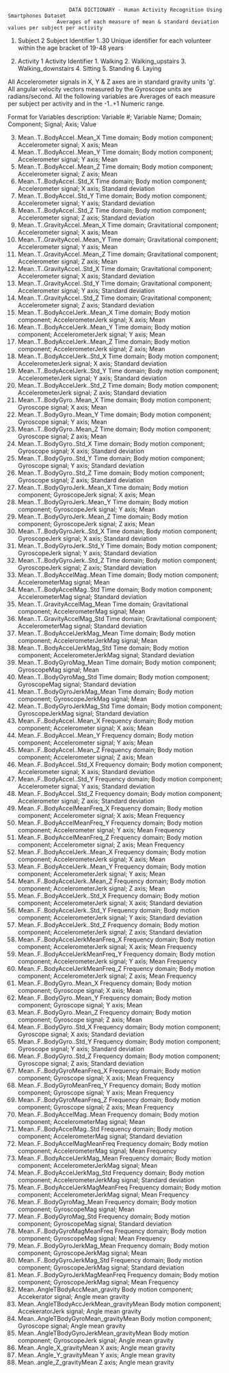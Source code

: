 						DATA DICTIONARY - Human Activity Recognition Using Smartphones Dataset
					Averages of each measure of mean & standard deviation values per subject per activity





1.  Subject		2
	  Subject Identifier
		1..30  Unique identifier for each volunteer within the age bracket of 19-48 years

2.  Activity	1
	  Activity Identifier
		1. Walking
		2. Walking_upstairs
		3. Walking_downstairs
		4. Sitting
		5. Standing
		6. Laying



All Accelerometer signals in X, Y & Z axes are in standard gravity units 'g'.
All angular velocity vectors measured by the Gyroscope units are radians/second.
All the following variables are Averages of each measure per subject per activity and in the -1..+1  Numeric  range.

Format for Variables description: Variable #; 	Variable Name; 	Domain;	Component;	Signal;	 Axis;  Value   

3.  Mean..T..BodyAccel..Mean_X		Time domain;  	   Body motion component;   Accelerometer signal;     	X axis;   Mean 
4.  Mean..T..BodyAccel..Mean_Y		Time domain;  	   Body motion component;   Accelerometer signal;     	Y axis;   Mean 
5.  Mean..T..BodyAccel..Mean_Z		Time domain;  	   Body motion component;   Accelerometer signal;     	Z axis;   Mean 
6.  Mean..T..BodyAccel..Std_X		Time domain;  	   Body motion component;   Accelerometer signal;     	X axis;   Standard deviation 
7.  Mean..T..BodyAccel..Std_Y		Time domain;  	   Body motion component;   Accelerometer signal;     	Y axis;   Standard deviation 
8.  Mean..T..BodyAccel..Std_Z		Time domain;  	   Body motion component;   Accelerometer signal;    	Z axis;   Standard deviation 
9.  Mean..T..GravityAccel..Mean_X	Time domain;  	   Gravitational component; Accelerometer signal;     	X axis;   Mean 
10. Mean..T..GravityAccel..Mean_Y	Time domain;  	   Gravitational component; Accelerometer signal;     	Y axis;   Mean 
11. Mean..T..GravityAccel..Mean_Z	Time domain;  	   Gravitational component; Accelerometer signal;     	Z axis;   Mean 
12. Mean..T..GravityAccel..Std_X	Time domain;  	   Gravitational component; Accelerometer signal;     	X axis;   Standard deviation 
13. Mean..T..GravityAccel..Std_Y	Time domain;  	   Gravitational component; Accelerometer signal;     	Y axis;   Standard deviation 
14. Mean..T..GravityAccel..Std_Z	Time domain;  	   Gravitational component; Accelerometer signal;     	Z axis;   Standard deviation 
15. Mean..T..BodyAccelJerk..Mean_X	Time domain;  	   Body motion component;   AccelerometerJerk signal; 	X axis;   Mean 
16. Mean..T..BodyAccelJerk..Mean_Y	Time domain;  	   Body motion component;   AccelerometerJerk signal; 	Y axis;   Mean 
17. Mean..T..BodyAccelJerk..Mean_Z	Time domain;  	   Body motion component;   AccelerometerJerk signal; 	Z axis;   Mean 
18. Mean..T..BodyAccelJerk..Std_X	Time domain;  	   Body motion component;   AccelerometerJerk signal; 	X axis;   Standard deviation 
19. Mean..T..BodyAccelJerk..Std_Y	Time domain;  	   Body motion component;   AccelerometerJerk signal; 	Y axis;   Standard deviation 
20. Mean..T..BodyAccelJerk..Std_Z	Time domain;  	   Body motion component;   AccelerometerJerk signal; 	Z axis;   Standard deviation 
21. Mean..T..BodyGyro..Mean_X		Time domain;  	   Body motion component;   Gyroscope signal;       	X axis;   Mean 
22. Mean..T..BodyGyro..Mean_Y		Time domain;  	   Body motion component;   Gyroscope signal;       	Y axis;   Mean 
23. Mean..T..BodyGyro..Mean_Z	        Time domain;  	   Body motion component;   Gyroscope signal;       	Z axis;   Mean 
24. Mean..T..BodyGyro..Std_X		Time domain;  	   Body motion component;   Gyroscope signal;       	X axis;   Standard deviation 
25. Mean..T..BodyGyro..Std_Y		Time domain;  	   Body motion component;   Gyroscope signal;       	Y axis;   Standard deviation 
26. Mean..T..BodyGyro..Std_Z		Time domain;  	   Body motion component;   Gyroscope signal;           Z axis;   Standard deviation 
27. Mean..T..BodyGyroJerk..Mean_X	Time domain;  	   Body motion component;   GyroscopeJerk signal;       X axis;   Mean 
28. Mean..T..BodyGyroJerk..Mean_Y	Time domain;  	   Body motion component;   GyroscopeJerk signal;   	Y axis;   Mean 
29. Mean..T..BodyGyroJerk..Mean_Z	Time domain;  	   Body motion component;   GyroscopeJerk signal;   	Z axis;   Mean 
30. Mean..T..BodyGyroJerk..Std_X	Time domain;  	   Body motion component;   GyroscopeJerk signal;   	X axis;   Standard deviation 
31. Mean..T..BodyGyroJerk..Std_Y	Time domain;  	   Body motion component;   GyroscopeJerk signal;       Y axis;   Standard deviation 
32. Mean..T..BodyGyroJerk..Std_Z	Time domain;  	   Body motion component;   GyroscopeJerk signal;   	Z axis;   Standard deviation 
33. Mean..T..BodyAccelMag..Mean		Time domain;  	   Body motion component;   AccelerometerMag signal; 	      	  Mean 
34. Mean..T..BodyAccelMag..Std		Time domain;  	   Body motion component;   AccelerometerMag signal; 	       	  Standard deviation 
35. Mean..T..GravityAccelMag_Mean	Time domain;  	   Gravitational component; AccelerometerMag signal;          	  Mean 
36. Mean..T..GravityAccelMag_Std	Time domain;  	   Gravitational component; AccelerometerMag signal;         	  Standard deviation 
37. Mean..T..BodyAccelJerkMag_Mean	Time domain;  	   Body motion component;   AccelerometerJerkMag signal;      	  Mean 
38. Mean..T..BodyAccelJerkMag_Std	Time domain;  	   Body motion component;   AccelerometerJerkMag signal;      	  Standard deviation 
39. Mean..T..BodyGyroMag_Mean		Time domain;       Body motion component;   GyroscopeMag signal;            	  Mean 
40. Mean..T..BodyGyroMag_Std		Time domain;  	   Body motion component;   GyroscopeMag signal;                  Standard deviation 
41. Mean..T..BodyGyroJerkMag_Mean	Time domain;  	   Body motion component;   GyroscopeJerkMag signal;              Mean 
42. Mean..T..BodyGyroJerkMag_Std	Time domain;       Body motion component;   GyroscopeJerkMag signal;   		  Standard deviation 
43. Mean..F..BodyAccel..Mean_X		Frequency domain;  Body motion component;   Accelerometer signal;         X axis;   Mean 
44. Mean..F..BodyAccel..Mean_Y		Frequency domain;  Body motion component;   Accelerometer signal;         Y axis;   Mean 
45. Mean..F..BodyAccel..Mean_Z		Frequency domain;  Body motion component;   Accelerometer signal;         Z axis;   Mean 
46. Mean..F..BodyAccel..Std_X		Frequency domain;  Body motion component;   Accelerometer signal;         X axis;   Standard deviation 
47. Mean..F..BodyAccel..Std_Y		Frequency domain;  Body motion component;   Accelerometer signal;         Y axis;   Standard deviation 
48. Mean..F..BodyAccel..Std_Z		Frequency domain;  Body motion component;   Accelerometer signal;         Z axis;   Standard deviation 
49. Mean..F..BodyAccelMeanFreq_X	Frequency domain;  Body motion component;   Accelerometer signal;         X axis;   Mean Frequency 
50. Mean..F..BodyAccelMeanFreq_Y	Frequency domain;  Body motion component;   Accelerometer signal;         Y axis;   Mean Frequency 
51. Mean..F..BodyAccelMeanFreq_Z	Frequency domain;  Body motion component;   Accelerometer signal;         Z axis;   Mean Frequency 
52. Mean..F..BodyAccelJerk..Mean_X	Frequency domain;  Body motion component;   AccelerometerJerk signal;     X axis;   Mean 
53. Mean..F..BodyAccelJerk..Mean_Y	Frequency domain;  Body motion component;   AccelerometerJerk signal;     Y axis;   Mean 
54. Mean..F..BodyAccelJerk..Mean_Z	Frequency domain;  Body motion component;   AccelerometerJerk signal;     Z axis;   Mean 
55. Mean..F..BodyAccelJerk..Std_X	Frequency domain;  Body motion component;   AccelerometerJerk signal;     X axis;   Standard deviation 
56. Mean..F..BodyAccelJerk..Std_Y	Frequency domain;  Body motion component;   AccelerometerJerk signal;     Y axis;   Standard deviation 
57. Mean..F..BodyAccelJerk..Std_Z	Frequency domain;  Body motion component;   AccelerometerJerk signal;     Z axis;   Standard deviation 
58. Mean..F..BodyAccelJerkMeanFreq_X	Frequency domain;  Body motion component;   AccelerometerJerk signal;     X axis;   Mean Frequency 
59. Mean..F..BodyAccelJerkMeanFreq_Y	Frequency domain;  Body motion component;   AccelerometerJerk signal;     Y axis;   Mean Frequency 
60. Mean..F..BodyAccelJerkMeanFreq_Z	Frequency domain;  Body motion component;   AccelerometerJerk signal;     Z axis;   Mean Frequency 
61. Mean..F..BodyGyro..Mean_X		Frequency domain;  Body motion component;   Gyroscope signal;     	X axis;   Mean 
62. Mean..F..BodyGyro..Mean_Y		Frequency domain;  Body motion component;   Gyroscope signal;     	Y axis;   Mean 
63. Mean..F..BodyGyro..Mean_Z		Frequency domain;  Body motion component;   Gyroscope signal;     	Z axis;   Mean 
64. Mean..F..BodyGyro..Std_X		Frequency domain;  Body motion component;   Gyroscope signal;     	X axis;   Standard deviation 
65. Mean..F..BodyGyro..Std_Y		Frequency domain;  Body motion component;   Gyroscope signal;     	Y axis;   Standard deviation 
66. Mean..F..BodyGyro..Std_Z		Frequency domain;  Body motion component;   Gyroscope signal;     	Z axis;   Standard deviation 
67. Mean..F..BodyGyroMeanFreq_X		Frequency domain;  Body motion component;   Gyroscope signal;     	X axis;   Mean Frequency 
68. Mean..F..BodyGyroMeanFreq_Y		Frequency domain;  Body motion component;   Gyroscope signal;     	Y axis;   Mean Frequency 
69. Mean..F..BodyGyroMeanFreq_Z		Frequency domain;  Body motion component;   Gyroscope signal;     	Z axis;   Mean Frequency 
70. Mean..F..BodyAccelMag..Mean		Frequency domain;  Body motion component;   AccelerometerMag signal;     		  Mean  
71. Mean..F..BodyAccelMag..Std		Frequency domain;  Body motion component;   AccelerometerMag signal;     		  Standard deviation  
72. Mean..F..BodyAccelMagMeanFreq	Frequency domain;  Body motion component;   AccelerometerMag signal;     		  Mean Frequency 	
73. Mean..F..BodyAccelJerkMag_Mean	Frequency domain;  Body motion component;   AccelerometerJerkMag signal;     	  Mean  
74. Mean..F..BodyAccelJerkMag_Std	Frequency domain;  Body motion component;   AccelerometerJerkMag signal;     	  Standard deviation  
75. Mean..F..BodyAccelJerkMagMeanFreq	Frequency domain;  Body motion component;   AccelerometerJerkMag signal;     	  Mean Frequency  
76. Mean..F..BodyGyroMag_Mean		Frequency domain;  Body motion component;   GyroscopeMag signal;     		  Mean  
77. Mean..F..BodyGyroMag_Std		Frequency domain;  Body motion component;   GyroscopeMag signal;     		  Standard deviation  
78. Mean..F..BodyGyroMagMeanFreq	Frequency domain;  Body motion component;   GyroscopeMag signal;     		  Mean Frequency 
79. Mean..F..BodyGyroJerkMag_Mean	Frequency domain;  Body motion component;   GyroscopeJerkMag signal;     	  Mean  
80. Mean..F..BodyGyroJerkMag_Std	Frequency domain;  Body motion component;   GyroscopeJerkMag signal;     	  Standard deviation  
81. Mean..F..BodyGyroJerkMagMeanFreq	Frequency domain;  Body motion component;   GyroscopeJerkMag signal;     	  Mean Frequency  
82. Mean..AngleTBodyAccMean_gravity			   Body motion component;   Accekerator signal;			  Angle mean gravity 
83. Mean..AngleTBodyAccJerkMean_gravityMean		   Body motion component;   AccekeratorJerk signal;		  Angle mean gravity 
84. Mean..AngleTBodyGyroMean_gravityMean		   Body motion component;   Gyroscope signal;			  Angle mean gravity 
85. Mean..AngleTBodyGyroJerkMean_gravityMean		   Body motion component;   GyroscopeJerk signal;		  Angle mean gravity 
86. Mean..Angle_X_gravityMean											X axis;   Angle mean gravity 
87. Mean..Angle_Y_gravityMean											Y axis;   Angle mean gravity  
88. Mean..angle_Z_gravityMean											Z axis;   Angle mean gravity 

		
		
		
		
		
		
		
 